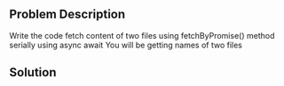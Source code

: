 ## Problem Description
Write the code fetch content of two files using  fetchByPromise() method serially using async await
You will be getting names of two files 


## Solution
